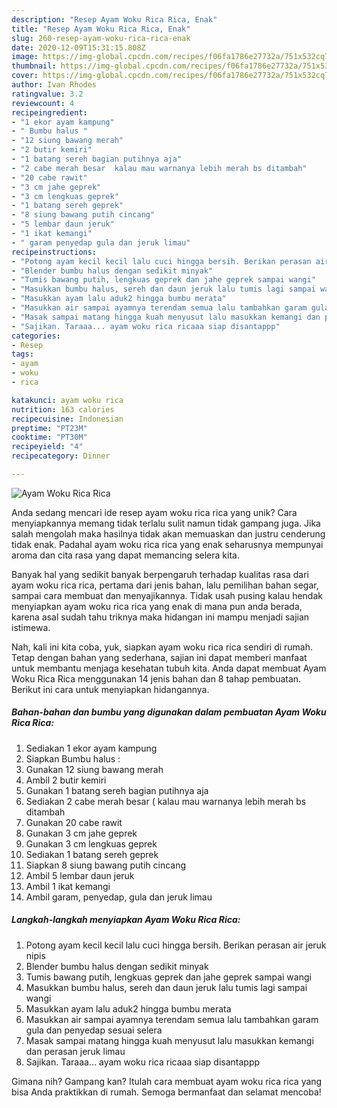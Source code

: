 ```yaml
---
description: "Resep Ayam Woku Rica Rica, Enak"
title: "Resep Ayam Woku Rica Rica, Enak"
slug: 260-resep-ayam-woku-rica-rica-enak
date: 2020-12-09T15:31:15.808Z
image: https://img-global.cpcdn.com/recipes/f06fa1786e27732a/751x532cq70/ayam-woku-rica-rica-foto-resep-utama.jpg
thumbnail: https://img-global.cpcdn.com/recipes/f06fa1786e27732a/751x532cq70/ayam-woku-rica-rica-foto-resep-utama.jpg
cover: https://img-global.cpcdn.com/recipes/f06fa1786e27732a/751x532cq70/ayam-woku-rica-rica-foto-resep-utama.jpg
author: Ivan Rhodes
ratingvalue: 3.2
reviewcount: 4
recipeingredient:
- "1 ekor ayam kampung"
- " Bumbu halus "
- "12 siung bawang merah"
- "2 butir kemiri"
- "1 batang sereh bagian putihnya aja"
- "2 cabe merah besar  kalau mau warnanya lebih merah bs ditambah"
- "20 cabe rawit"
- "3 cm jahe geprek"
- "3 cm lengkuas geprek"
- "1 batang sereh geprek"
- "8 siung bawang putih cincang"
- "5 lembar daun jeruk"
- "1 ikat kemangi"
- " garam penyedap gula dan jeruk limau"
recipeinstructions:
- "Potong ayam kecil kecil lalu cuci hingga bersih. Berikan perasan air jeruk nipis"
- "Blender bumbu halus dengan sedikit minyak"
- "Tumis bawang putih, lengkuas geprek dan jahe geprek sampai wangi"
- "Masukkan bumbu halus, sereh dan daun jeruk lalu tumis lagi sampai wangi"
- "Masukkan ayam lalu aduk2 hingga bumbu merata"
- "Masukkan air sampai ayamnya terendam semua lalu tambahkan garam gula dan penyedap sesuai selera"
- "Masak sampai matang hingga kuah menyusut lalu masukkan kemangi dan perasan jeruk limau"
- "Sajikan. Taraaa... ayam woku rica ricaaa siap disantappp"
categories:
- Resep
tags:
- ayam
- woku
- rica

katakunci: ayam woku rica 
nutrition: 163 calories
recipecuisine: Indonesian
preptime: "PT23M"
cooktime: "PT30M"
recipeyield: "4"
recipecategory: Dinner

---
```



![Ayam Woku Rica Rica](https://img-global.cpcdn.com/recipes/f06fa1786e27732a/751x532cq70/ayam-woku-rica-rica-foto-resep-utama.jpg)

Anda sedang mencari ide resep ayam woku rica rica yang unik? Cara menyiapkannya memang tidak terlalu sulit namun tidak gampang juga. Jika salah mengolah maka hasilnya tidak akan memuaskan dan justru cenderung tidak enak. Padahal ayam woku rica rica yang enak seharusnya mempunyai aroma dan cita rasa yang dapat memancing selera kita.

Banyak hal yang sedikit banyak berpengaruh terhadap kualitas rasa dari ayam woku rica rica, pertama dari jenis bahan, lalu pemilihan bahan segar, sampai cara membuat dan menyajikannya. Tidak usah pusing kalau hendak menyiapkan ayam woku rica rica yang enak di mana pun anda berada, karena asal sudah tahu triknya maka hidangan ini mampu menjadi sajian istimewa.




Nah, kali ini kita coba, yuk, siapkan ayam woku rica rica sendiri di rumah. Tetap dengan bahan yang sederhana, sajian ini dapat memberi manfaat untuk membantu menjaga kesehatan tubuh kita. Anda dapat membuat Ayam Woku Rica Rica menggunakan 14 jenis bahan dan 8 tahap pembuatan. Berikut ini cara untuk menyiapkan hidangannya.

<!--inarticleads1-->

##### Bahan-bahan dan bumbu yang digunakan dalam pembuatan Ayam Woku Rica Rica:

1. Sediakan 1 ekor ayam kampung
1. Siapkan  Bumbu halus :
1. Gunakan 12 siung bawang merah
1. Ambil 2 butir kemiri
1. Gunakan 1 batang sereh bagian putihnya aja
1. Sediakan 2 cabe merah besar ( kalau mau warnanya lebih merah bs ditambah
1. Gunakan 20 cabe rawit
1. Gunakan 3 cm jahe geprek
1. Gunakan 3 cm lengkuas geprek
1. Sediakan 1 batang sereh geprek
1. Siapkan 8 siung bawang putih cincang
1. Ambil 5 lembar daun jeruk
1. Ambil 1 ikat kemangi
1. Ambil  garam, penyedap, gula dan jeruk limau




<!--inarticleads2-->

##### Langkah-langkah menyiapkan Ayam Woku Rica Rica:

1. Potong ayam kecil kecil lalu cuci hingga bersih. Berikan perasan air jeruk nipis
1. Blender bumbu halus dengan sedikit minyak
1. Tumis bawang putih, lengkuas geprek dan jahe geprek sampai wangi
1. Masukkan bumbu halus, sereh dan daun jeruk lalu tumis lagi sampai wangi
1. Masukkan ayam lalu aduk2 hingga bumbu merata
1. Masukkan air sampai ayamnya terendam semua lalu tambahkan garam gula dan penyedap sesuai selera
1. Masak sampai matang hingga kuah menyusut lalu masukkan kemangi dan perasan jeruk limau
1. Sajikan. Taraaa... ayam woku rica ricaaa siap disantappp




Gimana nih? Gampang kan? Itulah cara membuat ayam woku rica rica yang bisa Anda praktikkan di rumah. Semoga bermanfaat dan selamat mencoba!
